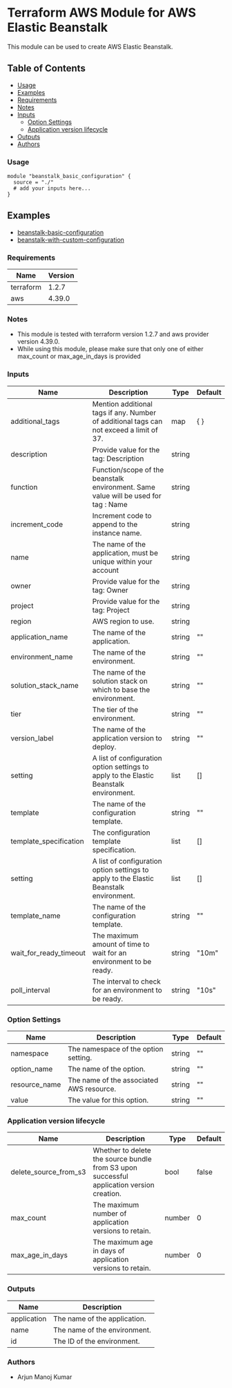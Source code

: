 # **Terraform AWS Module for AWS Elastic Beanstalk**
This module can be used to create AWS Elastic Beanstalk.

## **Table of Contents**
- [Usage](#usage)
- [Examples](#examples)
- [Requirements](#requirements)
- [Notes](#notes)
- [Inputs](#inputs)
    * [Option Settings](#option-settings)
    * [Application version lifecycle](#application-version-lifecycle)
- [Outputs](#outputs)
- [Authors](#authors)

### **Usage**
```
module "beanstalk_basic_configuration" {
  source = "./"
  # add your inputs here...
}
```

## Examples

- [beanstalk-basic-configuration](examples/beanstalk-basic-configuration/)
- [beanstalk-with-custom-configuration](examples/beanstalk-with-custom-configuration/)

### **Requirements**
| Name | Version |
| ------ | ------|
| terraform | 1.2.7 |
| aws       | 4.39.0 |

### **Notes**
- This module is tested with terraform version 1.2.7 and aws provider version 4.39.0.
- While using this module, please make sure that only one of either max_count or max_age_in_days is provided

### **Inputs**
| Name                        | Description                                                                             | Type         | Default    |
|-----------------------------|-----------------------------------------------------------------------------------------|--------------|------------|
| additional_tags             | Mention additional tags if any. Number of additional tags can not exceed a limit of 37. | map          | { }        |
| description                 | Provide value for the tag: Description                                                  | string       |            |
| function                    | Function/scope of the beanstalk environment. Same value will be used for tag : Name                        | string       |            |
| increment_code              | Increment code to append to the instance name.                                          | string       |            |
| name                        | The name of the application, must be unique within your account                                                                      | string       |            |
| owner                       | Provide value for the tag: Owner                                                        | string       |            |
| project                     | Provide value for the tag: Project                                                      | string       |            |
| region                      | AWS region to use.                                                                      | string       |            |
| application_name | The name of the application. | string | "" |
| environment_name | The name of the environment. | string | "" |
| solution_stack_name | The name of the solution stack on which to base the environment. | string | "" |
| tier | The tier of the environment. | string | "" |
| version_label | The name of the application version to deploy. | string | "" |
| setting | A list of configuration option settings to apply to the Elastic Beanstalk environment. | list | [] |
| template | The name of the configuration template. | string | "" |
| template_specification | The configuration template specification. | list | [] |
| setting | A list of configuration option settings to apply to the Elastic Beanstalk environment. | list | [] |
| template_name | The name of the configuration template. | string | "" |
| wait_for_ready_timeout | The maximum amount of time to wait for an environment to be ready. | string | "10m" |
| poll_interval | The interval to check for an environment to be ready. | string | "10s" |

###  Option Settings
| Name                        | Description                                                                             | Type         | Default    |
|-----------------------------|-----------------------------------------------------------------------------------------|--------------|------------|
| namespace | The namespace of the option setting. | string | "" |
| option_name | The name of the option. | string | "" |
| resource_name | The name of the associated AWS resource. | string | "" |
| value | The value for this option. | string | "" |

### Application version lifecycle
| Name                        | Description                                                                             | Type         | Default    |
|-----------------------------|-----------------------------------------------------------------------------------------|--------------|------------|
| delete_source_from_s3 | Whether to delete the source bundle from S3 upon successful application version creation. | bool | false |
| max_count | The maximum number of application versions to retain. | number | 0 |
| max_age_in_days | The maximum age in days of application versions to retain. | number | 0 |


### **Outputs**
| Name                        | Description                                                                             |
|-----------------------------|-----------------------------------------------------------------------------------------|
| application | The name of the application. |
| name | The name of the environment. |
| id | The ID of the environment. |


### Authors
- Arjun Manoj Kumar




